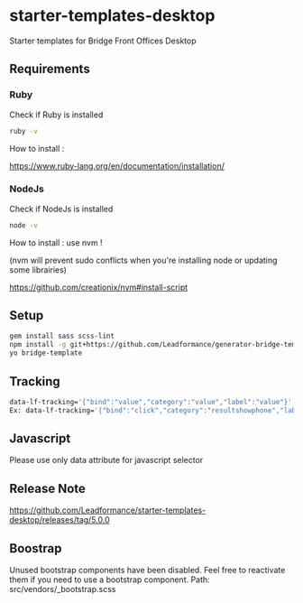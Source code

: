 starter-templates-desktop
=========================

Starter templates for Bridge Front Offices Desktop

## Requirements
### Ruby

Check if Ruby is installed

```bash 
ruby -v
```

How to install :

https://www.ruby-lang.org/en/documentation/installation/

### NodeJs

Check if NodeJs is installed

```bash 
node -v
```

How to install : use nvm !

(nvm will prevent sudo conflicts when you're installing node or updating some librairies)

https://github.com/creationix/nvm#install-script

## Setup

```bash 
gem install sass scss-lint
npm install -g git+https://github.com/Leadformance/generator-bridge-template.git
yo bridge-template
```

## Tracking

```bash
data-lf-tracking='{"bind":"value","category":"value","label":"value"}'
Ex: data-lf-tracking='{"bind":"click","category":"resultshowphone","label":"{{pos.name}}##{{pos.phone}}"}'
```

## Javascript
Please use only data attribute for javascript selector

## Release Note

https://github.com/Leadformance/starter-templates-desktop/releases/tag/5.0.0

## Boostrap
Unused bootstrap components have been disabled.
Feel free to reactivate them if you need to use a bootstrap component.
Path: src/vendors/_bootstrap.scss
